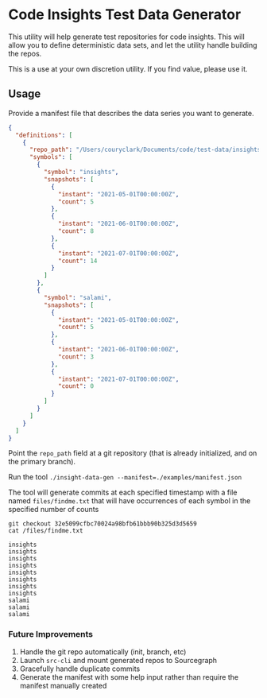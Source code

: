 # Code Insights Test Data Generator

This utility will help generate test repositories for code insights. This will allow you
to define deterministic data sets, and let the utility handle building the repos.

This is a use at your own discretion utility. If you find value, please use it.

## Usage
Provide a manifest file that describes the data series you want to generate.
```json
{
  "definitions": [
    {
      "repo_path": "/Users/couryclark/Documents/code/test-data/insights-test-data-repo-1",
      "symbols": [
        {
          "symbol": "insights",
          "snapshots": [
            {
              "instant": "2021-05-01T00:00:00Z",
              "count": 5
            },
            {
              "instant": "2021-06-01T00:00:00Z",
              "count": 8
            },
            {
              "instant": "2021-07-01T00:00:00Z",
              "count": 14
            }
          ]
        },
        {
          "symbol": "salami",
          "snapshots": [
            {
              "instant": "2021-05-01T00:00:00Z",
              "count": 5
            },
            {
              "instant": "2021-06-01T00:00:00Z",
              "count": 3
            },
            {
              "instant": "2021-07-01T00:00:00Z",
              "count": 0
            }
          ]
        }
      ]
    }
  ]
}


```

Point the `repo_path` field at a git repository (that is already initialized, and on the primary branch).

Run the tool `./insight-data-gen --manifest=./examples/manifest.json`

The tool will generate commits at each specified timestamp with a file named `files/findme.txt` that will have
occurrences of each symbol in the specified number of counts

```
git checkout 32e5099cfbc70024a98bfb61bbb90b325d3d5659
cat /files/findme.txt

insights
insights
insights
insights
insights
insights
insights
insights
salami
salami
salami
```

### Future Improvements
1. Handle the git repo automatically (init, branch, etc)
2. Launch `src-cli` and mount generated repos to Sourcegraph
3. Gracefully handle duplicate commits
4. Generate the manifest with some help input rather than require the manifest manually created
